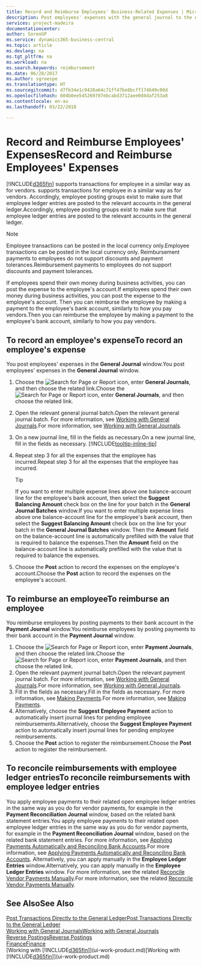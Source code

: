 ```yaml
---
title: Record and Reimburse Employees' Business-Related Expenses | Microsoft Docs
description: Post employees' expenses with the general journal to the employee's account and later post a payment to the employee's bank account to reimburse for the business-related expense.
services: project-madeira
documentationcenter: 
author: SorenGP
ms.service: dynamics365-business-central
ms.topic: article
ms.devlang: na
ms.tgt_pltfrm: na
ms.workload: na
ms.search.keywords: reimbursement
ms.date: 06/28/2017
ms.author: sgroespe
ms.translationtype: HT
ms.sourcegitcommit: d7fb34e1c9428a64c71ff47be8bcff174649c00d
ms.openlocfilehash: 604b8ee545269707ebcabd3712aee0d4daf253a8
ms.contentlocale: en-au
ms.lasthandoff: 03/22/2018

---
```

# <a name="record-and-reimburse-employees-expenses"></a><span data-ttu-id="12fd9-103">Record and Reimburse Employees' Expenses</span><span class="sxs-lookup"><span data-stu-id="12fd9-103">Record and Reimburse Employees' Expenses</span></span>
[!INCLUDE[d365fin](includes/d365fin_md.md)]<span data-ttu-id="12fd9-104"> supports transactions for employee in a similar way as for vendors.</span><span class="sxs-lookup"><span data-stu-id="12fd9-104"> supports transactions for employee in a similar way as for vendors.</span></span> <span data-ttu-id="12fd9-105">Accordingly, employee posting groups exist to make sure that employee ledger entries are posted to the relevant accounts in the general ledger.</span><span class="sxs-lookup"><span data-stu-id="12fd9-105">Accordingly, employee posting groups exist to make sure that employee ledger entries are posted to the relevant accounts in the general ledger.</span></span>

> [!NOTE]  
> <span data-ttu-id="12fd9-106">Employee transactions can be posted in the local currency only.</span><span class="sxs-lookup"><span data-stu-id="12fd9-106">Employee transactions can be posted in the local currency only.</span></span> <span data-ttu-id="12fd9-107">Reimbursement payments to employees do not support discounts and payment tolerances.</span><span class="sxs-lookup"><span data-stu-id="12fd9-107">Reimbursement payments to employees do not support discounts and payment tolerances.</span></span>

<span data-ttu-id="12fd9-108">If employees spend their own money during business activities, you can post the expense to the employee's account.</span><span class="sxs-lookup"><span data-stu-id="12fd9-108">If employees spend their own money during business activities, you can post the expense to the employee's account.</span></span> <span data-ttu-id="12fd9-109">Then you can reimburse the employee by making a payment to the employee's bank account, similarly to how you pay vendors.</span><span class="sxs-lookup"><span data-stu-id="12fd9-109">Then you can reimburse the employee by making a payment to the employee's bank account, similarly to how you pay vendors.</span></span>

## <a name="to-record-an-employees-expense"></a><span data-ttu-id="12fd9-110">To record an employee's expense</span><span class="sxs-lookup"><span data-stu-id="12fd9-110">To record an employee's expense</span></span>
<span data-ttu-id="12fd9-111">You post employees' expenses in the **General Journal** window.</span><span class="sxs-lookup"><span data-stu-id="12fd9-111">You post employees' expenses in the **General Journal** window.</span></span>
1. <span data-ttu-id="12fd9-112">Choose the ![Search for Page or Report](media/ui-search/search_small.png "Search for Page or Report icon") icon, enter **General Journals**, and then choose the related link.</span><span class="sxs-lookup"><span data-stu-id="12fd9-112">Choose the ![Search for Page or Report](media/ui-search/search_small.png "Search for Page or Report icon") icon, enter **General Journals**, and then choose the related link.</span></span>
2. <span data-ttu-id="12fd9-113">Open the relevant general journal batch.</span><span class="sxs-lookup"><span data-stu-id="12fd9-113">Open the relevant general journal batch.</span></span> <span data-ttu-id="12fd9-114">For more information, see [Working with General Journals](ui-work-general-journals.md).</span><span class="sxs-lookup"><span data-stu-id="12fd9-114">For more information, see [Working with General Journals](ui-work-general-journals.md).</span></span>
3. <span data-ttu-id="12fd9-115">On a new journal line, fill in the fields as necessary.</span><span class="sxs-lookup"><span data-stu-id="12fd9-115">On a new journal line, fill in the fields as necessary.</span></span> [!INCLUDE[tooltip-inline-tip](includes/tooltip-inline-tip_md.md)]    
4. <span data-ttu-id="12fd9-116">Repeat step 3 for all the expenses that the employee has incurred.</span><span class="sxs-lookup"><span data-stu-id="12fd9-116">Repeat step 3 for all the expenses that the employee has incurred.</span></span>

    > [!TIP]  
    > <span data-ttu-id="12fd9-117">If you want to enter multiple expense lines above one balance-account line for the employee's bank account, then select the **Suggest Balancing Amount** check box on the line for your batch in the **General Journal Batches** window.</span><span class="sxs-lookup"><span data-stu-id="12fd9-117">If you want to enter multiple expense lines above one balance-account line for the employee's bank account, then select the **Suggest Balancing Amount** check box on the line for your batch in the **General Journal Batches** window.</span></span> <span data-ttu-id="12fd9-118">Then the **Amount** field on the balance-account line is automatically prefilled with the value that is required to balance the expenses.</span><span class="sxs-lookup"><span data-stu-id="12fd9-118">Then the **Amount** field on the balance-account line is automatically prefilled with the value that is required to balance the expenses.</span></span>
5. <span data-ttu-id="12fd9-119">Choose the **Post** action to record the expenses on the employee's account.</span><span class="sxs-lookup"><span data-stu-id="12fd9-119">Choose the **Post** action to record the expenses on the employee's account.</span></span>

## <a name="to-reimburse-an-employee"></a><span data-ttu-id="12fd9-120">To reimburse an employee</span><span class="sxs-lookup"><span data-stu-id="12fd9-120">To reimburse an employee</span></span>
<span data-ttu-id="12fd9-121">You reimburse employees by posting payments to their bank account in the **Payment Journal** window.</span><span class="sxs-lookup"><span data-stu-id="12fd9-121">You reimburse employees by posting payments to their bank account in the **Payment Journal** window.</span></span>
1. <span data-ttu-id="12fd9-122">Choose the ![Search for Page or Report](media/ui-search/search_small.png "Search for Page or Report icon") icon, enter **Payment Journals**, and then choose the related link.</span><span class="sxs-lookup"><span data-stu-id="12fd9-122">Choose the ![Search for Page or Report](media/ui-search/search_small.png "Search for Page or Report icon") icon, enter **Payment Journals**, and then choose the related link.</span></span>
2. <span data-ttu-id="12fd9-123">Open the relevant payment journal batch.</span><span class="sxs-lookup"><span data-stu-id="12fd9-123">Open the relevant payment journal batch.</span></span> <span data-ttu-id="12fd9-124">For more information, see [Working with General Journals](ui-work-general-journals.md).</span><span class="sxs-lookup"><span data-stu-id="12fd9-124">For more information, see [Working with General Journals](ui-work-general-journals.md).</span></span>
3. <span data-ttu-id="12fd9-125">Fill in the fields as necessary.</span><span class="sxs-lookup"><span data-stu-id="12fd9-125">Fill in the fields as necessary.</span></span> <span data-ttu-id="12fd9-126">For more information, see [Making Payments](payables-make-payments.md).</span><span class="sxs-lookup"><span data-stu-id="12fd9-126">For more information, see [Making Payments](payables-make-payments.md).</span></span>
4. <span data-ttu-id="12fd9-127">Alternatively, choose the **Suggest Employee Payment** action to automatically insert journal lines for pending employee reimbursements.</span><span class="sxs-lookup"><span data-stu-id="12fd9-127">Alternatively, choose the **Suggest Employee Payment** action to automatically insert journal lines for pending employee reimbursements.</span></span>
5. <span data-ttu-id="12fd9-128">Choose the **Post** action to register the reimbursement.</span><span class="sxs-lookup"><span data-stu-id="12fd9-128">Choose the **Post** action to register the reimbursement.</span></span>  

## <a name="to-reconcile-reimbursements-with-employee-ledger-entries"></a><span data-ttu-id="12fd9-129">To reconcile reimbursements with employee ledger entries</span><span class="sxs-lookup"><span data-stu-id="12fd9-129">To reconcile reimbursements with employee ledger entries</span></span>
<span data-ttu-id="12fd9-130">You apply employee payments to their related open employee ledger entries in the same way as you do for vendor payments, for example in the **Payment Reconciliation Journal** window, based on the related bank statement entries.</span><span class="sxs-lookup"><span data-stu-id="12fd9-130">You apply employee payments to their related open employee ledger entries in the same way as you do for vendor payments, for example in the **Payment Reconciliation Journal** window, based on the related bank statement entries.</span></span> <span data-ttu-id="12fd9-131">For more information, see [Applying Payments Automatically and Reconciling Bank Accounts](receivables-apply-payments-auto-reconcile-bank-accounts.md).</span><span class="sxs-lookup"><span data-stu-id="12fd9-131">For more information, see [Applying Payments Automatically and Reconciling Bank Accounts](receivables-apply-payments-auto-reconcile-bank-accounts.md).</span></span> <span data-ttu-id="12fd9-132">Alternatively, you can apply manually in the **Employee Ledger Entries** window.</span><span class="sxs-lookup"><span data-stu-id="12fd9-132">Alternatively, you can apply manually in the **Employee Ledger Entries** window.</span></span> <span data-ttu-id="12fd9-133">For more information, see the related [Reconcile Vendor Payments Manually](payables-how-apply-purchase-transactions-manually.md).</span><span class="sxs-lookup"><span data-stu-id="12fd9-133">For more information, see the related [Reconcile Vendor Payments Manually](payables-how-apply-purchase-transactions-manually.md).</span></span>  

## <a name="see-also"></a><span data-ttu-id="12fd9-134">See Also</span><span class="sxs-lookup"><span data-stu-id="12fd9-134">See Also</span></span>
[<span data-ttu-id="12fd9-135">Post Transactions Directly to the General Ledger</span><span class="sxs-lookup"><span data-stu-id="12fd9-135">Post Transactions Directly to the General Ledger</span></span>](finance-how-post-transactions-directly.md)  
[<span data-ttu-id="12fd9-136">Working with General Journals</span><span class="sxs-lookup"><span data-stu-id="12fd9-136">Working with General Journals</span></span>](ui-work-general-journals.md)  
[<span data-ttu-id="12fd9-137">Reverse Postings</span><span class="sxs-lookup"><span data-stu-id="12fd9-137">Reverse Postings</span></span>](finance-how-reverse-journal-posting.md)  
[<span data-ttu-id="12fd9-138">Finance</span><span class="sxs-lookup"><span data-stu-id="12fd9-138">Finance</span></span>](finance.md)  
<span data-ttu-id="12fd9-139">[Working with [!INCLUDE[d365fin](includes/d365fin_md.md)]](ui-work-product.md)</span><span class="sxs-lookup"><span data-stu-id="12fd9-139">[Working with [!INCLUDE[d365fin](includes/d365fin_md.md)]](ui-work-product.md)</span></span>  

